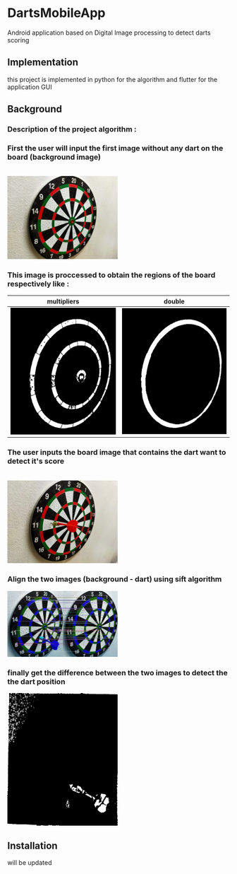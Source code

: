 # DartsMobileApp
Android application based on Digital Image processing to detect darts scoring 

## Implementation
this project is implemented in python for the algorithm and flutter for the application GUI

## Background 
### Description of the project algorithm :
### First the user will input the first image without any dart on the board (background image)
<br>
<img src="test_images/dartBoard1.jpg" width="250">

### This image is proccessed to obtain the regions of the board respectively like : 
|multipliers |double       |
|------------|-------------|
|<img src="debug_images/multipliers regions.jpg" width="250">|<img src="debug_images/double regions.jpg" width="250">|
### The user inputs the board image that contains the dart want to detect it's score 
<br>
<img src="test_images/dart11.jpg" width="250">

### Align the two images (background - dart) using sift algorithm 

<img src="debug_images/matches.jpg" width="250">

### finally get the difference between the two images to detect the the dart position 

<img src="debug_images/diff image.jpg" width="250">












## Installation
will be updated 








